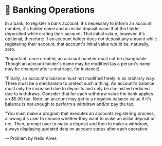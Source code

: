 # 🏧 Banking Operations

In a bank, to register a bank account, it's necessary to inform an account number, it's holder name and an initial
deposit value that the holder depositied while crating their account. That initial vakue, however, it's opitional,
therefore: if an account holder does not deposit any amount while registering their account, that account's initial value would be, naturally, zero.

"Important: once created, an account number must not be changeable. Though an account holder's name may be modified (as a person's name may be changed after a marriage, for instance).

"Finally, an account's balance must not modified freely in an arbitrary way. There must be a mechanism to protect
such a thing. An account's balance must only be increased due to deposits and only be diminished reduced due to
withdraws. Consider that for each withdraw value the bank applies an $5.00 tax. Note: an account may get to a negative
balance value if it's balance is not enough to perform a withdraw and/or pay the tax. 

"You must make a program that executes an accounts registering process, allowing it's user to choose whether they
want to make an initial deposit or not. Then, prompt user to make a deposit and then to make a withdraw, always 
displaying updated data on account status after each operation.
 
-- Problem by Nelio Alves
